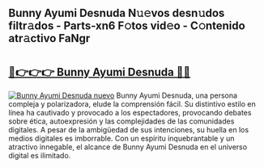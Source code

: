 ## Bunny Ayumi Desnuda N𝚞𝚎vos desn𝚞dos filtr𝚊dos - Parts-xn6 F𝚘tos vid𝚎o - C𝚘ntenido atr𝚊ctivo FaNgr

# <h2><a href="http://mbb866.tromn.icu/?c=Bunny+Ayumi+Desnuda">🔗👉👉👉 Bunny Ayumi Desnuda 🔗🔗</a></h2>

[![Bunny Ayumi Desnuda nuevo](https://i.imgur.com/pEAQMta.gif)](http://mbb866.tromn.icu/?c=Bunny+Ayumi+Desnuda)
Bunny Ayumi Desnuda, una persona compleja y polarizadora, elude la comprensión fácil. Su distintivo estilo en línea ha cautivado y provocado a los espectadores, provocando debates sobre ética, autoexpresión y las complejidades de las comunidades digitales. A pesar de la ambigüedad de sus intenciones, su huella en los medios digitales es imborrable. Con un espíritu inquebrantable y un atractivo innegable, el alcance de Bunny Ayumi Desnuda en el universo digital es ilimitado.
